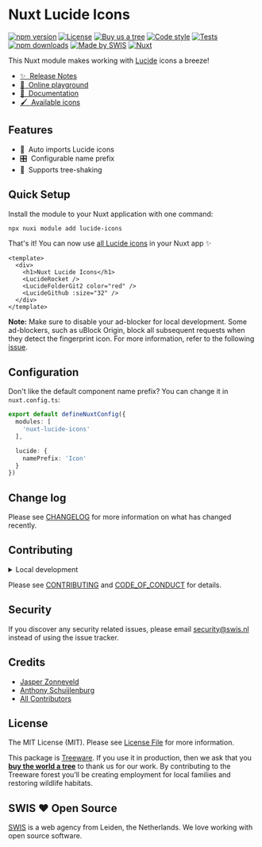 # Nuxt Lucide Icons

[![npm version][ico-version]][link-version]
[![License][ico-license]](LICENSE.md)
[![Buy us a tree][ico-treeware]][link-treeware]
[![Code style][ico-github-actions-codestyle]][link-github-actions-codestyle]
[![Tests][ico-github-actions-tests]][link-github-actions-tests]
[![npm downloads][ico-downloads]][link-downloads]
[![Made by SWIS][ico-swis]][link-swis]
[![Nuxt][ico-nuxt]][link-nuxt]

This Nuxt module makes working with [Lucide](https://lucide.dev/) icons a breeze!

- [✨ &nbsp;Release Notes](/CHANGELOG.md)
- [🏀 &nbsp;Online playground](https://stackblitz.com/github/swisnl/nuxt-lucide-icons?file=playground%2Fapp.vue)
- [📖 &nbsp;Documentation](https://lucide.dev/docs/lucide-vue-next)
- [🖌️ &nbsp;Available icons](https://lucide.dev/icons)

## Features

- 🚠 &nbsp;Auto imports Lucide icons
- 🎛️ &nbsp;Configurable name prefix
- 🌲 &nbsp;Supports tree-shaking

## Quick Setup

Install the module to your Nuxt application with one command:

```bash
npx nuxi module add lucide-icons
```

That's it! You can now use [all Lucide icons](https://lucide.dev/icons) in your Nuxt app ✨
  
```vue
<template>
  <div>
    <h1>Nuxt Lucide Icons</h1>
    <LucideRocket />
    <LucideFolderGit2 color="red" />
    <LucideGithub :size="32" />
  </div>
</template>
```

**Note:** Make sure to disable your ad-blocker for local development. Some ad-blockers, such as uBlock Origin, block all subsequent requests when they detect the fingerprint icon. For more information, refer to the following [issue](https://github.com/swisnl/nuxt-lucide-icons/issues/3).

## Configuration

Don't like the default component name prefix? You can change it in `nuxt.config.ts`:

```ts
export default defineNuxtConfig({
  modules: [
    'nuxt-lucide-icons'
  ],

  lucide: {
    namePrefix: 'Icon'
  }
})
```

## Change log

Please see [CHANGELOG](CHANGELOG.md) for more information on what has changed recently.

## Contributing

<details>
  <summary>Local development</summary>

  ```bash
  # Install dependencies
  npm install
  
  # Generate type stubs
  npm run dev:prepare
  
  # Develop with the playground
  npm run dev
  
  # Build the playground
  npm run dev:build
  
  # Run ESLint
  npm run lint
  
  # Run Vitest
  npm run test
  npm run test:watch
  
  # Release new version
  npm run release
  ```

</details>

Please see [CONTRIBUTING](CONTRIBUTING.md) and [CODE_OF_CONDUCT](CODE_OF_CONDUCT.md) for details.

## Security

If you discover any security related issues, please email security@swis.nl instead of using the issue tracker.

## Credits

- [Jasper Zonneveld][link-author]
- [Anthony Schuijlenburg][link-contributor-anthony]
- [All Contributors][link-contributors]

## License

The MIT License (MIT). Please see [License File](LICENSE.md) for more information.

This package is [Treeware](https://treeware.earth). If you use it in production, then we ask that you [**buy the world a tree**][link-treeware] to thank us for our work. By contributing to the Treeware forest you’ll be creating employment for local families and restoring wildlife habitats.

## SWIS :heart: Open Source

[SWIS][link-swis] is a web agency from Leiden, the Netherlands. We love working with open source software.

[ico-version]: https://img.shields.io/npm/v/nuxt-lucide-icons/latest.svg?style=flat-square
[ico-license]: https://img.shields.io/npm/l/nuxt-lucide-icons.svg?style=flat-square
[ico-treeware]: https://img.shields.io/badge/Treeware-%F0%9F%8C%B3-lightgreen.svg?style=flat-square
[ico-github-actions-codestyle]: https://img.shields.io/github/actions/workflow/status/swisnl/nuxt-lucide-icons/codestyle.yaml?label=codestyle&branch=main&style=flat-square
[ico-github-actions-tests]: https://img.shields.io/github/actions/workflow/status/swisnl/nuxt-lucide-icons/tests.yaml?label=tests&branch=main&style=flat-square
[ico-downloads]: https://img.shields.io/npm/dm/nuxt-lucide-icons.svg?style=flat-square
[ico-swis]: https://img.shields.io/badge/%F0%9F%9A%80-made%20by%20SWIS-%230737A9.svg?style=flat-square
[ico-nuxt]: https://img.shields.io/badge/Nuxt-18181B?logo=nuxt.js&style=flat-square

[link-version]: https://npmjs.com/package/nuxt-lucide-icons
[link-github-actions-codestyle]: https://github.com/swisnl/nuxt-lucide-icons/actions/workflows/codestyle.yaml
[link-github-actions-tests]: https://github.com/swisnl/nuxt-lucide-icons/actions/workflows/tests.yaml
[link-downloads]: https://npmjs.com/package/nuxt-lucide-icons
[link-treeware]: https://plant.treeware.earth/swisnl/nuxt-lucide-icons
[link-author]: https://github.com/JaZo
[link-contributor-anthony]: https://github.com/AnthonySchuijlenburg
[link-contributors]: ../../contributors
[link-swis]: https://www.swis.nl
[link-nuxt]: https://nuxt.com
